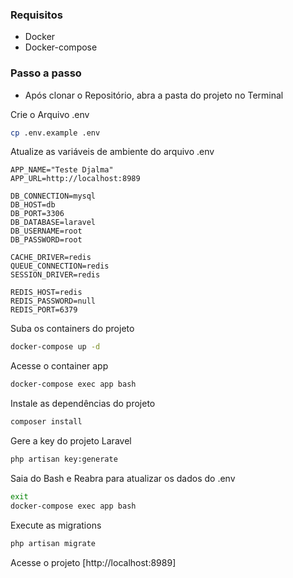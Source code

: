 ### Requisitos

- Docker
- Docker-compose

### Passo a passo

- Após clonar o Repositório, abra a pasta do projeto no Terminal

Crie o Arquivo .env
```sh
cp .env.example .env
```

Atualize as variáveis de ambiente do arquivo .env
```dosini
APP_NAME="Teste Djalma"
APP_URL=http://localhost:8989

DB_CONNECTION=mysql
DB_HOST=db
DB_PORT=3306
DB_DATABASE=laravel
DB_USERNAME=root
DB_PASSWORD=root

CACHE_DRIVER=redis
QUEUE_CONNECTION=redis
SESSION_DRIVER=redis

REDIS_HOST=redis
REDIS_PASSWORD=null
REDIS_PORT=6379
```

Suba os containers do projeto
```sh
docker-compose up -d
```

Acesse o container app
```sh
docker-compose exec app bash
```

Instale as dependências do projeto
```sh
composer install
```

Gere a key do projeto Laravel
```sh
php artisan key:generate
```

Saia do Bash e Reabra para atualizar os dados do .env
```sh
exit 
docker-compose exec app bash
```

Execute as migrations
```sh
php artisan migrate
```

Acesse o projeto
[http://localhost:8989]

